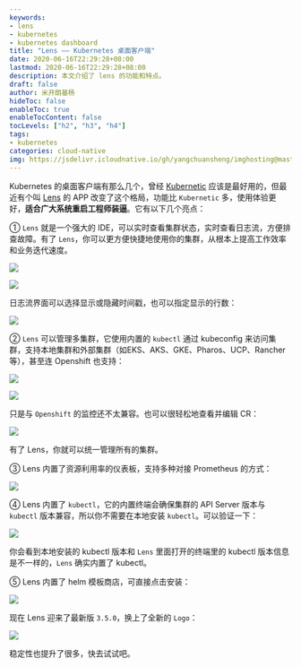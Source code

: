 ```yaml
---
keywords:
- lens
- kubernetes
- kubernetes dashboard
title: "Lens —— Kubernetes 桌面客户端"
date: 2020-06-16T22:29:28+08:00
lastmod: 2020-06-16T22:29:28+08:00
description: 本文介绍了 lens 的功能和特点。
draft: false
author: 米开朗基杨 
hideToc: false
enableToc: true
enableTocContent: false
tocLevels: ["h2", "h3", "h4"]
tags:
- kubernetes
categories: cloud-native
img: https://jsdelivr.icloudnative.io/gh/yangchuansheng/imghosting@master/img/20200617151854.png
---
```


Kubernetes 的桌面客户端有那么几个，曾经 [Kubernetic](https://kubernetic.com/) 应该是最好用的，但最近有个叫 [Lens](https://github.com/lensapp/lens) 的 APP 改变了这个格局，功能比 `Kubernetic` 多，使用体验更好，**适合广大系统重启工程师装逼**。它有以下几个亮点：

① `Lens` 就是一个强大的 IDE，可以实时查看集群状态，实时查看日志流，方便排查故障。有了 `Lens`，你可以更方便快捷地使用你的集群，从根本上提高工作效率和业务迭代速度。

![](https://jsdelivr.icloudnative.io/gh/yangchuansheng/imghosting@master/img/20200616233929.png)

![](https://jsdelivr.icloudnative.io/gh/yangchuansheng/imghosting@master/img/20200616234001.png)

日志流界面可以选择显示或隐藏时间戳，也可以指定显示的行数：

![](https://jsdelivr.icloudnative.io/gh/yangchuansheng/imghosting@master/img/20200616234511.png)

② `Lens` 可以管理多集群，它使用内置的 `kubectl` 通过 kubeconfig 来访问集群，支持本地集群和外部集群（如EKS、AKS、GKE、Pharos、UCP、Rancher 等），甚至连 Openshift 也支持：

![](https://jsdelivr.icloudnative.io/gh/yangchuansheng/imghosting@master/img/20200616232741.png)

![](https://jsdelivr.icloudnative.io/gh/yangchuansheng/imghosting@master/img/20200616232934.png)

只是与 `Openshift` 的监控还不太兼容。也可以很轻松地查看并编辑 CR：

![](https://jsdelivr.icloudnative.io/gh/yangchuansheng/imghosting@master/img/20200616233755.png)

有了 Lens，你就可以统一管理所有的集群。

③ Lens 内置了资源利用率的仪表板，支持多种对接 Prometheus 的方式：

![](https://jsdelivr.icloudnative.io/gh/yangchuansheng/imghosting@master/img/20200616235516.png)

④ Lens 内置了 `kubectl`，它的内置终端会确保集群的 API Server 版本与 `kubectl` 版本兼容，所以你不需要在本地安装 `kubectl`。可以验证一下：

![](https://jsdelivr.icloudnative.io/gh/yangchuansheng/imghosting@master/img/20200617000257.png)

你会看到本地安装的 kubectl 版本和 `Lens` 里面打开的终端里的 kubectl 版本信息是不一样的，`Lens` 确实内置了 kubectl。

⑤ Lens 内置了 helm 模板商店，可直接点击安装：

![](https://jsdelivr.icloudnative.io/gh/yangchuansheng/imghosting@master/img/20200617000954.png)

现在 Lens 迎来了最新版 `3.5.0`，换上了全新的 `Logo`：

![](https://jsdelivr.icloudnative.io/gh/yangchuansheng/imghosting@master/img/20200617001224.png)

稳定性也提升了很多，快去试试吧。
